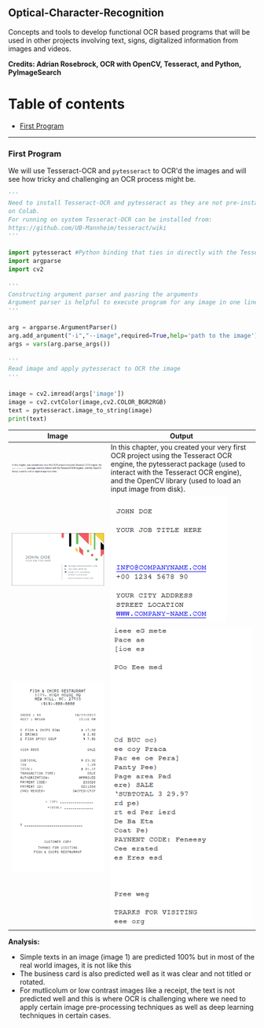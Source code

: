 ## Optical-Character-Recognition
Concepts and tools to develop functional OCR based programs that will be used in other projects involving text, signs, digitalized information from images and videos.

**Credits: Adrian Rosebrock, OCR with OpenCV, Tesseract, and Python, PyImageSearch**

Table of contents
=================

<!--ts-->
   * [First Program](#first-program)
<!--te-->

---------------------------------------------------------------------------------------------------------------------------------------------------------------------

### First Program

We will use Tesseract-OCR and ```pytesseract``` to OCR'd the images and will see how tricky and challenging an OCR process might be.

```python
'''
Need to install Tesseract-OCR and pytesseract as they are not pre-installed
on Colab.
For running on system Tesseract-OCR can be installed from:
https://github.com/UB-Mannheim/tesseract/wiki
'''

import pytesseract #Python binding that ties in directly with the Tesseract OCR application running on your system.
import argparse
import cv2

'''
Constructing argument parser and pasring the arguments
Argument parser is helpful to execute program for any image in one line rather than importing all images in our program
'''

arg = argparse.ArgumentParser()
arg.add_argument("-i","--image",required=True,help='path to the image')
args = vars(arg.parse_args())

'''
Read image and apply pytesseract to OCR the image
'''

image = cv2.imread(args['image'])
image = cv2.cvtColor(image,cv2.COLOR_BGR2RGB)
text = pytesseract.image_to_string(image)
print(text)
```

Image | Output  |
| ------------- | ------------- |
| ![](https://github.com/worklifesg/Optical-Character-Recognition/blob/main/images/text.PNG) | In this chapter, you created your very first OCR project using the Tesseract OCR engine, the pytesseract package (used to interact with the Tesseract OCR engine), and the OpenCV library (used to load an input image from disk). |
| ![](https://github.com/worklifesg/Optical-Character-Recognition/blob/main/images/business2.jpg) | ![](https://github.com/worklifesg/Optical-Character-Recognition/blob/main/images/business2_ocrd.PNG) |
| ![](https://github.com/worklifesg/Optical-Character-Recognition/blob/main/images/whole_foods1.png) | ![](https://github.com/worklifesg/Optical-Character-Recognition/blob/main/images/whole_foods1_ocrd.PNG) |

**Analysis:**
* Simple texts in an image (image 1) are predicted 100% but in most of the real world images, it is not like this
* The business card is also predicted well as it was clear and not titled or rotated.
* For mutlicolum or low contrast images like a receipt, the text is not predicted well and this is where OCR is challenging where we need to apply certain image pre-processing techniques as well as deep learning techniques in certain cases.
